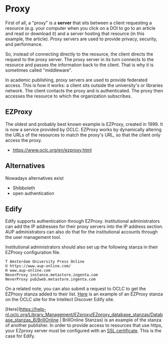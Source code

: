 # Proxy

First of all, a "proxy" is a **server** that sits between a client requesting a resource (e.g. your computer when you click on a DOI to go to an article and read or download it) and a server hosting that resource (in this example, the article). Proxy servers are used to provide privacy, security, and performance.

So, instead of connecting directly to the reosurce, the client directs the request to the proxy server. The proxy server in its turn connects to the resource and passes the information back to the client. That is why it is sometimes called "middleware".

In academic publishing, proxy servers are used to provide federated access. This is how it works: a client sits outside the university's or libraries network. The client contacts the proxy and is authenticated. The proxy then accesses the resource to which the organization subscribes.

## EZProxy 

The oldest and probably best known example is EZProxy, created in 1999. It is now a service provided by OCLC. EZProxy works by dynamically altering the URLs of the resources to match the proxy's URL, so that the client only access the proxy. 

- https://www.oclc.org/en/ezproxy.html

## Alternatives
Nowadays alternatives exist

- Shibboleth
- open authentication

## Edify

Edify supports authentication through EZProxy. Institutional administrators can add the IP addresses for their proxy servers into the IP address section. AUP administrators can also do that for the institutional accounts through the user management tool.

Institutional administrators should also set up the following stanza in their EZProxy configuration file.

```
T Amsterdam University Press Online
U https://www.aup-online.com/
H www.aup-online.com
NeverProxy instance.metastore.ingenta.com
NeverProxy pub2web.metastore.ingenta.com
```

On a related note, you can also submit a request to OCLC to get the EZProxy stanza added to their list. [Here](https://help.oclc.org/Library_Management/EZproxy/EZproxy_database_stanzas/Database_stanzas_I/Intellect_Discover) is an example of an EZProxy stanza on the OCLC site for the Intellect Discover Edify site.

[Here](https://help-nl.oclc.org/Library_Management/EZproxy/EZproxy_database_stanzas/Database_stanzas_B/BrillOnline | BrillOnline Stanzas) is an example of the stanza of another publisher. In order to provide access to resources that use https, your EZproxy server must be configured with an [SSL certificate](https://help-nl.oclc.org/Library_Management/EZproxy/Secure_your_EZproxy_server/010SSL_configuration). This is the case  for Edify.
